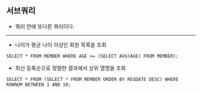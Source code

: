 ## 서브쿼리
* 쿼리 안에 또다른 쿼리이다.
***
* 나이가 평균 나이 이상인 회원 목록을 조회
~~~
SELECT * FROM MEMBER WHERE AGE >= (SELECT AVG(AGE) FROM MEMBER);
~~~

* 최신 등록순으로 정렬한 결과에서 상위 열명을 조회
~~~
SELECT * FROM (SELECT * FROM MEMBER ORDER BY REGDATE DESC) WHERE ROWNUM BETWEEN 1 AND 10;
~~~
